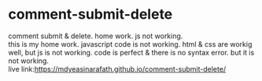 # comment-submit-delete
comment submit &amp; delete. home work. js not working.
<br>
this is my home work. javascript code is not working. html & css are workig well, but js is not working. code is perfect & there is no syntax error. but it is not working.
<br>
live link:https://mdyeasinarafath.github.io/comment-submit-delete/

